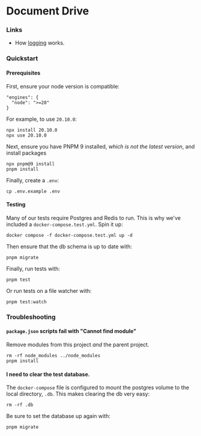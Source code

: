 # Document Drive

### Links

- How [logging](./docs/logging.md) works.

### Quickstart

#### Prerequisites

First, ensure your node version is compatible:

```
"engines": {
  "node": ">=20"
}
```

For example, to use `20.10.0`:

```
npx install 20.10.0
npx use 20.10.0
```

Next, ensure you have PNPM 9 installed, _which is not the latest version_, and install packages

```
npx pnpm@9 install
pnpm install
```

Finally, create a `.env`:

```
cp .env.example .env
```

#### Testing

Many of our tests require Postgres and Redis to run. This is why we've included a `docker-compose.test.yml`. Spin it up:

```
docker compose -f docker-compose.test.yml up -d
```

Then ensure that the db schema is up to date with:

```
pnpm migrate
```

Finally, run tests with:

```
pnpm test
```

Or run tests on a file watcher with:

```
pnpm test:watch
```

### Troubleshooting

#### `package.json` scripts fail with "Cannot find module"

Remove modules from this project _and_ the parent project.

```
rm -rf node_modules ../node_modules
pnpm install
```

#### I need to clear the test database.

The `docker-compose` file is configured to mount the postgres volume to the local directory, `.db`. This makes clearing the db very easy:

```
rm -rf .db
```

Be sure to set the database up again with:

```
pnpm migrate
```

